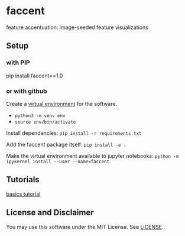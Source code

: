 # faccent
feature accentuation: image-seeded feature visualizations


## Setup

### with PIP

pip install faccent==1.0

### or with github

Create a [virtual environment](https://realpython.com/python-virtual-environments-a-primer/) for the software.
* `python3 -m venv env`
* `source env/bin/activate`

Install dependencies: `pip install -r requirements.txt`

Add the faccent package itself: `pip install -e .`

Make the virtual environment available to jupyter notebooks:  `python -m ipykernel install --user --name=faccent`


## Tutorials

[basics tutorial](https://colab.research.google.com/drive/1OHJ-302ngzrNiPsiVK9PaTUxY43Uf_RY#scrollTo=YCqI1KtB2aAn)

## License and Disclaimer

You may use this software under the MIT License. See [LICENSE](https://github.com/greentfrapp/lucent/blob/master/LICENSE).

